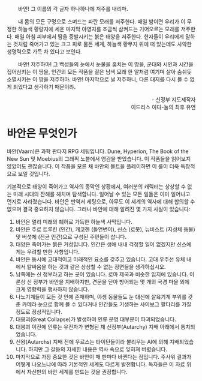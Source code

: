 

<p style="text-indent: 30px;">바안! 그 이름의 각 글자 하나하나에 저주를 내리마.</p>
<p style="text-indent: 30px;">내 몸의 모든 구멍으로 스며드는 파란 모래를 저주한다. 매일 밤이면 우리가 이 무정한 하늘색 황량지에 세운 마지막 야영지를 조금씩 삼켜드는 기어오르는 모래를 저주한다. 매일 아침 피부에서 땀을 증발시키는 붉은 태양을 저주한다. 현자들이 우리에게 말하는 것처럼 죽어가고 있는 크고 피로 물든 세계, 하늘색 황무지 위에 떠 있는데도 사악한 생명력으로 가득 차 있다고 보인다.</p>
<p style="text-indent: 30px;">바안! 저주하마! 그 백성들의 눈에서 눈물을 훔치는 이 땅을, 군대와 시인과 시간을 집어삼키는 이 땅을, 인간의 모든 작품을 짙은 남색 모래 한 알처럼 여기며 살아 숨쉬듯 소멸시키는 이 땅을 저주하마. 바안! 마지막으로 널 저주하니, 다른 대지를 다시 볼 수 없게 되었다고 생각하기 때문이랴.</p>

<p style="text-align: right;">- 신정부 지도제작자<br> 이드리스 이다-눌의 최후 유언</p>

# 바안은 무엇인가

바안(Vaarn)은 과학 판타지 RPG 세팅입니다. Dune, Hyperion, The Book of the New Sun 및 Moebius의 그래픽 노블에서 영감을 받았습니다. 이 작품들을 읽어보지 않았어도 괜찮습니다. 이 작품을 모른 채 바안의 볼트을 플레이하면 이 룰이 더욱 독창적으로 보일 것입니다.

기본적으로 태양이 죽어가고 역사의 종막인 상황에서, 여러분의 캐릭터는 상상할 수 없는 미래 시대의 잔해를 헤치며 탐색합니다. 일어날 수 있는 모든 일들은 이미 일어나고 먼지로 사라졌습니다. 바안은 반역서 세팅으로, 아무도 이 세계의 역사에 대해 합의할 수 없으며 결국 중요하지 않습니다. 그러나 바안에 대해 알려진 몇 가지 사실이 있습니다:

1. 바안은 멀리 미래의 폐허로 가득한 하늘색 사막입니다.
2. 바안은 주로 트루킨 (인간), 캐코젠 (돌연변이), 신스 (로봇), 뉴비스트 (지성체 동물) 및 버섯체 (진균 인간)으로 구성된 주민들이 삽니다.
3. 태양은 죽어가는 붉은 거성입니다. 인간은 생애 내내 걱정할 일이 없겠지만 신스에게는 우려할 만한 사항입니다.
4. 바안은 동시에 고대적이고 미래적인 요소를 갖추고 있습니다. 고대 우주선 유체 내에서 칼싸움을 하는 것과 같은 상상할 수 없는 장면들을 생각하십시오.
5. 남쪽에는 신 정부라고 하는 곳이 있습니다. 로마 제국과 비슷한 입지에 있습니다. 이론상 신 정부가 바안을 지배하지만, 견문을 닫아 방어되는 몇 개의 국경 마을 외에 크게  영향력을 행사하지 않습니다.
6. 나노기계들이 모든 것 안에 존재하며, 야생 동물들도 눈 대신에 살육기계 부위를 갖춘 카메라 눈으로 함께 볼 수 있다거나 인간들도 기생하는 사이보그 팔다리를 가질 정도로 정상적입니다.
7. 대붕괴(Great Collapse)가 발생하여 인류 문명 대부분이 파괴되었습니다.
8. 대붕괴 이전에 인류는 유전자가 변형된 채 신정부(Autarchy) 지배 아래에서 통치되었습니다.
9. 신왕(Autarchs) 지배 전에 우르스는 타이탄들이라 불리우는 AI에 의해 지배되었습니다. 하지만 그 갈등의 자세한 내용은 역사 속으로 잊혀져 버렸습니다.
10. 마지막으로 가장 중요한 것은 바안이 매 판마다 바뀐다는 점입니다. 주사위 결과가 어떻게 나오느냐에 따라 기본적인 세계도 다르게 발전합니다. 독자들은 이 자료 위에서 자신만의 바안 세계를 만드는 것을 권장합니다.

